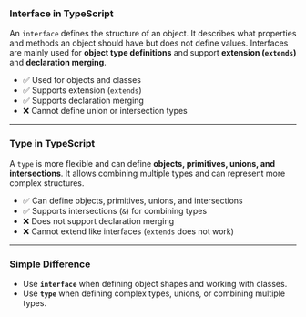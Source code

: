 ### **Interface in TypeScript**  
An `interface` defines the structure of an object. It describes what properties and methods an object should have but does not define values. Interfaces are mainly used for **object type definitions** and support **extension (`extends`)** and **declaration merging**.

- ✅ Used for objects and classes  
- ✅ Supports extension (`extends`)  
- ✅ Supports declaration merging  
- ❌ Cannot define union or intersection types  

---

### **Type in TypeScript**  
A `type` is more flexible and can define **objects, primitives, unions, and intersections**. It allows combining multiple types and can represent more complex structures.

- ✅ Can define objects, primitives, unions, and intersections  
- ✅ Supports intersections (`&`) for combining types  
- ❌ Does not support declaration merging  
- ❌ Cannot extend like interfaces (`extends` does not work)  

---

### **Simple Difference**  
- Use **`interface`** when defining object shapes and working with classes.  
- Use **`type`** when defining complex types, unions, or combining multiple types.